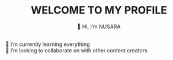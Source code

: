 <h1 align="center"><b>WELCOME   TO   MY   PROFILE</b></h1> 
<p align="center">👋 Hi, I’m NUSARA</p>
</br>
🌱 I’m currently learning everything
</br>
💞️ I’m looking to collaborate on with other content creators

<!-- 👋 Hi, I’m @TDNusara
- 👀 I’m interested in ...
- 🌱 I’m currently learning everything
- 💞️ I’m looking to collaborate on with other content creators
- 📫 How to reach me ... -->

<!---
TDNusara/TDNusara is a ✨ special ✨ repository because its `README.md` (this file) appears on your GitHub profile.
You can click the Preview link to take a look at your changes.
--->
